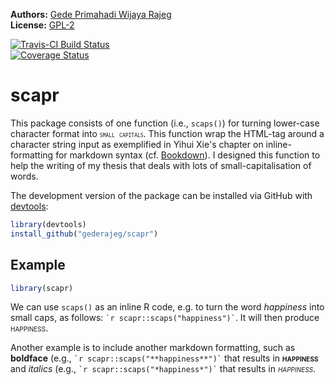<!-- README.md is generated from README.Rmd. Please edit that file -->
**Authors:** [Gede Primahadi Wijaya Rajeg](https://figshare.com/authors/Gede_Primahadi_Wijaya_Rajeg/1234749)<br/> **License:** [GPL-2](https://www.gnu.org/licenses/old-licenses/gpl-2.0.en.html)<br/>

[![Travis-CI Build Status](https://travis-ci.org/gederajeg/scapr.svg?branch=master)](https://travis-ci.org/gederajeg/scapr)<br/> [![Coverage Status](https://img.shields.io/codecov/c/github/gederajeg/scapr/master.svg)](https://codecov.io/github/gederajeg/scapr?branch=master)<br/>

scapr
=====

This package consists of one function (i.e., `scaps()`) for turning lower-case character format into <span style="font-variant:small-caps;">`small capitals`</span>. This function wrap the HTML-tag around a character string input as exemplified in Yihui Xie's chapter on inline-formatting for markdown syntax (cf. [Bookdown](https://bookdown.org/yihui/bookdown/markdown-syntax.html)). I designed this function to help the writing of my thesis that deals with lots of small-capitalisation of words.

The development version of the package can be installed via GitHub with [devtools](https://github.com/hadley/devtools):

``` r
library(devtools)
install_github("gederajeg/scapr")
```

Example
-------

``` r
library(scapr)
```

We can use `scaps()` as an inline R code, e.g. to turn the word *happiness* into small caps, as follows: `` `r scapr::scaps("happiness")` ``. It will then produce <span style="font-variant:small-caps;">happiness</span>.

Another example is to include another markdown formatting, such as **boldface** (e.g., `` `r scapr::scaps("**happiness**")` `` that results in <span style="font-variant:small-caps;">**happiness**</span> and *italics* (e.g., `` `r scapr::scaps("*happiness*")` `` that results in <span style="font-variant:small-caps;">*happiness*</span>.
